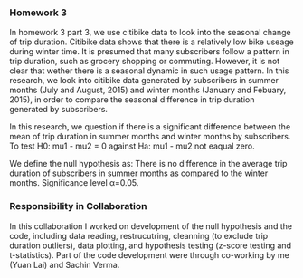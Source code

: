 ### Homework 3
In homework 3 part 3, we use citibike data to look into the seasonal change of trip duration. Citibike data shows that there is a relatively low bike useage during winter time. It is presumed that many subscribers follow a pattern in trip duration, such as grocery shopping or commuting. However, it is not clear that wether there is a seasonal dynamic in such usage pattern. In this research, we look into citibike data generated by subscribers in summer months (July and August, 2015) and winter months (January and Febuary, 2015), in order to compare the seasonal difference in trip duration generated by subscribers.

In this research, we question if there is a significant difference between the mean of trip duration in summer months and winter months by subscribers. To test H0: mu1 - mu2 = 0 against Ha: mu1 - mu2 not eaqual zero.

We define the null hypothesis as: There is no difference in the average trip duration of subscribers in summer months as compared to the winter months. Significance level α=0.05.

### Responsibility in Collaboration 
In this collaboration I worked on development of the null hypothesis and the code, including data reading, restrucutring, cleanning (to exclude trip duration outliers), data plotting, and hypothesis testing (z-score testing and t-statistics).
Part of the code development were through co-working by me (Yuan Lai) and Sachin Verma.
